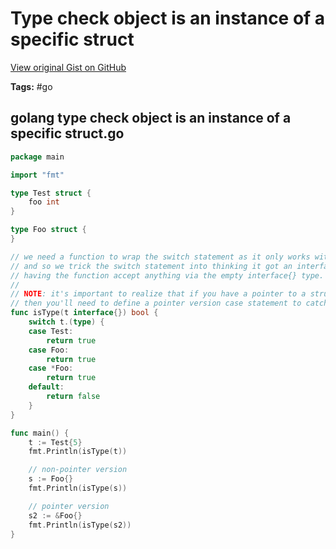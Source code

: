 # Type check object is an instance of a specific struct 

[View original Gist on GitHub](https://gist.github.com/Integralist/a2e407afe89be6039001535c09f782fc)

**Tags:** #go

## golang type check object is an instance of a specific struct.go

```go
package main

import "fmt"

type Test struct {
	foo int
}

type Foo struct {
}

// we need a function to wrap the switch statement as it only works with interface types, 
// and so we trick the switch statement into thinking it got an interface type by
// having the function accept anything via the empty interface{} type.
//
// NOTE: it's important to realize that if you have a pointer to a struct, 
// then you'll need to define a pointer version case statement to catch it.
func isType(t interface{}) bool {
	switch t.(type) {
	case Test:
		return true
	case Foo:
		return true
	case *Foo:
		return true
	default:
		return false
	}
}

func main() {
	t := Test{5}
	fmt.Println(isType(t))

  	// non-pointer version
	s := Foo{}
	fmt.Println(isType(s))

  	// pointer version
	s2 := &Foo{}
	fmt.Println(isType(s2))
}
```

